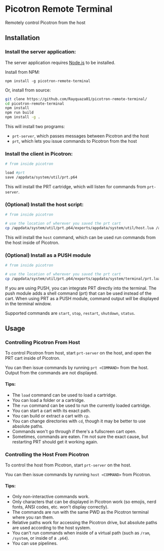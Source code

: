 # Picotron Remote Terminal

Remotely control Picotron from the host

## Installation

### Install the server application:

The server application requires [Node.js](https://nodejs.org/en/download) to be installed.

Install from NPM:

```
npm install -g picotron-remote-terminal
```

Or, install from source:

```bash
git clone https://github.com/Rayquaza01/picotron-remote-terminal/
cd picotron-remote-terminal
npm install
npm run build
npm install -g .
```

This will install two programs:
 * `prt-server`, which passes messages between Picotron and the host
 * `prt`, which lets you issue commands to Picotron from the host


### Install the client in Picotron:

```bash
# from inside picotron

load #prt
save /appdata/system/util/prt.p64
```

This will install the PRT cartridge, which will listen for commands from `prt-server`.

### (Optional) Install the host script:

```bash
# from inside picotron

# use the location of wherever you saved the prt cart
cp /appdata/system/util/prt.p64/exports/appdata/system/util/host.lua /appdata/system/util
```

This will install the `host` command, which can be used run commands from the host inside of Picotron.

### (Optional) Install as a PUSH module

```bash
# from inside picotron

# use the location of wherever you saved the prt cart
cp /appdata/system/util/prt.p64/exports/appdata/system/terminal/prt.lua /appdata/system/terminal
```

If you are using PUSH, you can integrate PRT directly into the terminal. The push module adds a shell command (prt) that can be used instead of the cart. When using PRT as a PUSH module, command output *will* be displayed in the terminal window.

Supported commands are `start`, `stop`, `restart`, `shutdown`, `status`.

## Usage

### Controlling Picotron From Host

To control Picotron from host, start `prt-server` on the host, and open the PRT cart inside of Picotron.

You can then issue commands by running `prt <COMMAND>` from the host. Output from the commands are not displayed.

#### Tips:

* The `load` command can be used to load a cartridge.
* You can load a folder or a cartridge.
* The `run` command can be used to run the currently loaded cartridge.
* You can start a cart with its exact path.
* You can build or extract a cart with `cp`.
* You can change directories with `cd`, though it may be better to use absolute paths.
* Commands won't go through if there's a fullscreen cart open.
* Sometimes, commands are eaten. I'm not sure the exact cause, but restarting PRT should get it working again.

### Controlling the Host From Picotron

To control the host from Picotron, start `prt-server` on the host.

You can then issue commands by running `host <COMMAND>` from Picotron.

#### Tips:

* Only non-interactive commands work.
* Only characters that can be displayed in Picotron work (so emojis, nerd fonts, ANSI codes, etc. won't display correctly).
* The commands are run with the same PWD as the Picotron terminal where you ran them.
* Relative paths work for accessing the Picotron drive, but absolute paths are used according to the host system.
* You can't run commands when inside of a virtual path (such as `/ram`, `/system`, or inside of a `.p64`).
* You can use pipelines.
